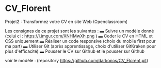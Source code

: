 # CV_Florent
Projet2 : Transformez votre CV en site Web (Openclassroom)

Les consignes de ce projet sont les suivantes :
▬ Suivre un modèle donné (celui ci : https://i.imgur.com/XNHMwXh.png )
▬ Coder le CV en HTML et CSS uniquement
▬ Réaliser un code responsive (choix du mobile first pour ma part)
▬ Utiliser Git (après apprentissage, choix d'utiliser GitKraken pour plus d'efficacité)
▬ Pousser le CV sur Github et le pousser sur Github 

voir le modèle : (repository https://github.com/darkonos/CV_Florent.git)
